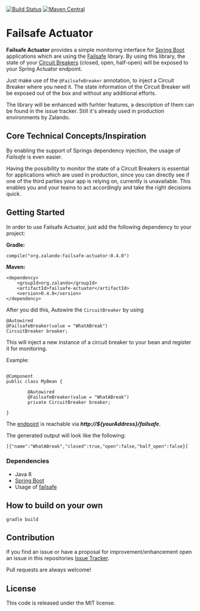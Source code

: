 [![Build Status](https://travis-ci.org/zalando-incubator/failsafe-actuator.svg?branch=master)](https://travis-ci.org/zalando-incubator/failsafe-actuator)
[![Maven Central](https://img.shields.io/maven-central/v/org.zalando/failsafe-actuator.svg)](https://maven-badges.herokuapp.com/maven-central/org.zalando/failsafe-actuator)

# Failsafe Actuator

**Failsafe Actuator** provides a simple monitoring interface for [Spring Boot](https://projects.spring.io/spring-boot/) applications which are using the [Failsafe](https://github.com/jhalterman/failsafe) library. 
By using this library, the state of your [Circuit Breakers](http://martinfowler.com/bliki/CircuitBreaker.html) (closed, open, half-open) will be exposed to your Spring Actuator endpoint.

Just make use of the `@FailsafeBreaker` annotation, to inject a Circuit Breaker where you need it. The state information of the Circuit Breaker will be exposed out of the box and without any additional efforts.


The library will be enhanced with furhter features, a description of them can be found in the issue tracker. Still it's already used in production environments by Zalando.

## Core Technical Concepts/Inspiration

By enabling the support of Springs dependency injection, the usage of *Failsafe* is even easier. 

Having the possibility to monitor the state of a Circuit Breakers is essential for applications which are used in production, since you can directly see if one of the third parties your app is relying on, currently is unavailable. This enables you and your teams to act accordingly and take the right decisions quick.

## Getting Started

In order to use Failsafe Actuator, just add the following dependency to your project:


**Gradle:**
```
compile("org.zalando:failsafe-actuator:0.4.0")
```

**Maven:**
```
<dependency>
    <groupId>org.zalando</groupId>
    <artifactId>failsafe-actuator</artifactId>
    <version>0.4.0</version>
</dependency>
```

After you did this, Autowire the `CircuitBreaker` by using 

```
@Autowired
@FailsafeBreaker(value = "WhatABreak")
CircuitBreaker breaker;
```

This will inject a new instance of a circuit breaker to your bean and register it for monitoring.

Example:

```

@Component
public class MyBean {
    
        @Autowired
        @FailsafeBreaker(value = "WhatABreak")
        private CircuitBreaker breaker;
        
}
```

The [endpoint](http://docs.spring.io/spring-boot/docs/current/reference/html/production-ready-endpoints.html) is reachable via _**http://${yourAddress}/failsafe**_.

The generated output will look like the following:

```
[{"name":"WhatABreak","closed":true,"open":false,"half_open":false}]
```

### Dependencies
* Java 8
* [Spring Boot](http://projects.spring.io/spring-boot/) 
* Usage of [failsafe](https://github.com/jhalterman/failsafe)


## How to build on your own

```
gradle build
```

## Contribution

If you find an issue or have a proposal for improvement/enhancement open an issue in this repositories [Issue Tracker](https://github.com/zalando-incubator/failsafe-actuator/issues).

Pull requests are always welcome!

## License

This code is released under the MIT license.